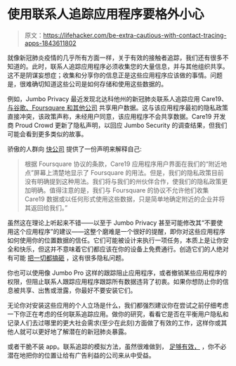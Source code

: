 # 使用联系人追踪应用程序要格外小心

> 原文：<https://lifehacker.com/be-extra-cautious-with-contact-tracing-apps-1843611802>

就像新冠肺炎疫情的几乎所有方面一样，关于有效的接触者追踪，我们还有很多不知道的。此时，联系人追踪应用程序必须收集您的大量信息，并与其他组织共享。这不是阴谋妄想症；收集和分享你的信息正是这些应用程序应该做的事情。问题是，很难确切知道这些公司是如何存储和使用这些数据的。



例如，Jumbo Privacy 最近发现北达科他州的新冠肺炎联系人追踪应用 Care19、 [与谷歌、Foursquare 和其他公司](https://blog.jumboprivacy.com/jumbo-privacy-review-north-dakota-s-contact-tracing-app.html) 共享用户数据。这与该应用程序最初的隐私政策直接冲突，该政策声称，未经用户同意，该应用程序不会共享数据。Care19 开发商 Proud Crowd 更新了隐私声明，以回应 Jumbo Security 的调查结果，但我们可能会看到更多类似的故事。

骄傲的人群向 [快公司](https://www.fastcompany.com/90508044/north-dakotas-covid-19-app-has-been-sending-data-to-foursquare-and-google) 提供了一份声明来解释自己:

> 根据 Foursquare 协议的条款，Care19 应用程序用户界面在我们的“附近地点”屏幕上清楚地显示了 Foursquare 的用法。但是，我们的隐私政策目前没有明确提到这种用法。我们将与我们的州伙伴合作，使我们的隐私政策更加明确。值得注意的是，我们与 Foursquare 的协议不允许他们收集 Care19 数据或以任何形式使用这些数据，只是简单地确定附近的企业并将其返回给我们。”

虽然这在理论上听起来不错——以至于 Jumbo Privacy 甚至可能修改其“不要使用这个应用程序”的建议——这整个磨难是一个很好的提醒，即你对这些应用程序如何使用你的位置数据的信任。它们可能被设计来执行一项任务，本质上是让你安全和快乐，但这并不意味着它们都应该在你的设备上免费通行。创造它们的人绝对有可能 [把一切都搞砸](https://gizmodo.com/23-countries-are-already-onboarding-the-apple-google-co-1843587139) ，这有很多隐私问题。

你也可以使用像 Jumbo Pro 这样的跟踪阻止应用程序，或者撤销某些应用程序的权限，但阻止联系人跟踪应用程序跟踪所有数据违背了初衷。如果你想防止你的信息被共享、出售或泄露，你最好不要安装它们。

无论你对安装这些应用的个人立场是什么，我们都强烈建议你在尝试之前仔细考虑一下你正在考虑的任何联系追踪应用。做你的研究，看看它是否在平衡用户隐私和记录人们去过哪里的更大社会需求(至少在此刻)方面做了有效的工作，这样你或其他人就可以更好地了解潜在的新冠肺炎暴露。

或者干脆不装 app。联系追踪的模拟方法，虽然很难做到， [足够有效，](https://vitals.lifehacker.com/what-is-contact-tracing-1842984055) ，你不必潜在地把你的位置让给有广告利益的公司来从中受益。